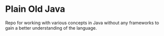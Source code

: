 # Plain Old Java

Repo for working with various concepts in Java without any frameworks to gain a better understanding of the language.
